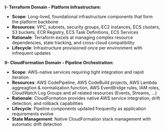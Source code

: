 **I- Terraform Domain - Platform Infrastructure:**
- **Scope**: Long-lived, foundational infrastructure components that form the platform backbone
- **Resources**: VPC, subnets, security groups, EC2 instances, ECS clusters, S3 buckets, ECR Registry, ECS Task Definitions, ECS Services
- **Rationale**: Terraform excels at managing complex resource dependencies, state tracking, and cross-cloud compatibility
- **Lifecycle**: Infrastructure provisioned once per environment with infrequent updates

**II- CloudFormation Domain - Pipeline Orchestration:**
- **Scope**: AWS-native services requiring tight integration and rapid iteration
- **Resources**: AWS CodePipeline, AWS CodeBuild projects, AWS Lambda aggreagtion & normalization function, AWS EventBridge rules, IAM roles, CloudWatch Log Groups and all related resources (Events, Streams, ...)
- **Rationale**: CloudFormation provides native AWS service integration, drift detection, and rollback capabilities
- **Lifecycle**: Pipeline components updated frequently as application requirements evolve
- **State Management**: Native CloudFormation stack management with automatic drift detection
